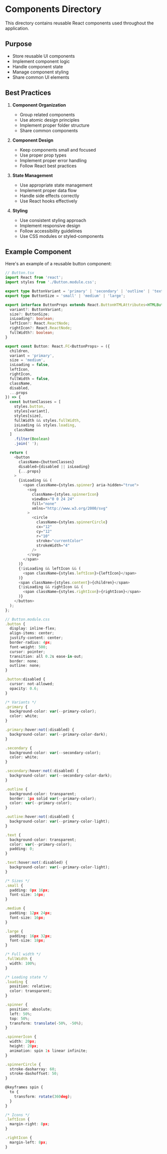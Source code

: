 # Components Directory

This directory contains reusable React components used throughout the application.

## Purpose

- Store reusable UI components
- Implement component logic
- Handle component state
- Manage component styling
- Share common UI elements

## Best Practices

1. **Component Organization**
   - Group related components
   - Use atomic design principles
   - Implement proper folder structure
   - Share common components

2. **Component Design**
   - Keep components small and focused
   - Use proper prop types
   - Implement proper error handling
   - Follow React best practices

3. **State Management**
   - Use appropriate state management
   - Implement proper data flow
   - Handle side effects correctly
   - Use React hooks effectively

4. **Styling**
   - Use consistent styling approach
   - Implement responsive design
   - Follow accessibility guidelines
   - Use CSS modules or styled-components

## Example Component

Here's an example of a reusable button component:

```typescript
// Button.tsx
import React from 'react';
import styles from './Button.module.css';

export type ButtonVariant = 'primary' | 'secondary' | 'outline' | 'text';
export type ButtonSize = 'small' | 'medium' | 'large';

export interface ButtonProps extends React.ButtonHTMLAttributes<HTMLButtonElement> {
  variant?: ButtonVariant;
  size?: ButtonSize;
  isLoading?: boolean;
  leftIcon?: React.ReactNode;
  rightIcon?: React.ReactNode;
  fullWidth?: boolean;
}

export const Button: React.FC<ButtonProps> = ({
  children,
  variant = 'primary',
  size = 'medium',
  isLoading = false,
  leftIcon,
  rightIcon,
  fullWidth = false,
  className,
  disabled,
  ...props
}) => {
  const buttonClasses = [
    styles.button,
    styles[variant],
    styles[size],
    fullWidth && styles.fullWidth,
    isLoading && styles.loading,
    className
  ]
    .filter(Boolean)
    .join(' ');

  return (
    <button
      className={buttonClasses}
      disabled={disabled || isLoading}
      {...props}
    >
      {isLoading && (
        <span className={styles.spinner} aria-hidden="true">
          <svg
            className={styles.spinnerIcon}
            viewBox="0 0 24 24"
            fill="none"
            xmlns="http://www.w3.org/2000/svg"
          >
            <circle
              className={styles.spinnerCircle}
              cx="12"
              cy="12"
              r="10"
              stroke="currentColor"
              strokeWidth="4"
            />
          </svg>
        </span>
      )}
      {!isLoading && leftIcon && (
        <span className={styles.leftIcon}>{leftIcon}</span>
      )}
      <span className={styles.content}>{children}</span>
      {!isLoading && rightIcon && (
        <span className={styles.rightIcon}>{rightIcon}</span>
      )}
    </button>
  );
};

// Button.module.css
.button {
  display: inline-flex;
  align-items: center;
  justify-content: center;
  border-radius: 4px;
  font-weight: 500;
  cursor: pointer;
  transition: all 0.2s ease-in-out;
  border: none;
  outline: none;
}

.button:disabled {
  cursor: not-allowed;
  opacity: 0.6;
}

/* Variants */
.primary {
  background-color: var(--primary-color);
  color: white;
}

.primary:hover:not(:disabled) {
  background-color: var(--primary-color-dark);
}

.secondary {
  background-color: var(--secondary-color);
  color: white;
}

.secondary:hover:not(:disabled) {
  background-color: var(--secondary-color-dark);
}

.outline {
  background-color: transparent;
  border: 1px solid var(--primary-color);
  color: var(--primary-color);
}

.outline:hover:not(:disabled) {
  background-color: var(--primary-color-light);
}

.text {
  background-color: transparent;
  color: var(--primary-color);
  padding: 0;
}

.text:hover:not(:disabled) {
  background-color: var(--primary-color-light);
}

/* Sizes */
.small {
  padding: 8px 16px;
  font-size: 14px;
}

.medium {
  padding: 12px 24px;
  font-size: 16px;
}

.large {
  padding: 16px 32px;
  font-size: 18px;
}

/* Full width */
.fullWidth {
  width: 100%;
}

/* Loading state */
.loading {
  position: relative;
  color: transparent;
}

.spinner {
  position: absolute;
  left: 50%;
  top: 50%;
  transform: translate(-50%, -50%);
}

.spinnerIcon {
  width: 20px;
  height: 20px;
  animation: spin 1s linear infinite;
}

.spinnerCircle {
  stroke-dasharray: 60;
  stroke-dashoffset: 50;
}

@keyframes spin {
  to {
    transform: rotate(360deg);
  }
}

/* Icons */
.leftIcon {
  margin-right: 8px;
}

.rightIcon {
  margin-left: 8px;
}
``` 